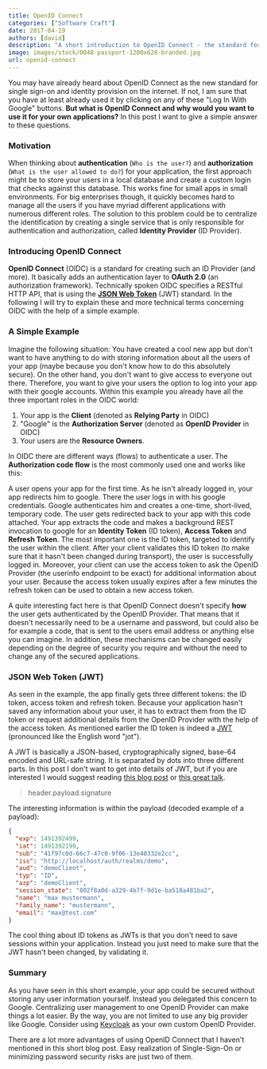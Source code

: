 ```yaml
---
title: OpenID Connect
categories: ["Software Craft"]
date: 2017-04-19
authors: [david]
description: "A short introduction to OpenID Connect - the standard for Identity Management and Single-Sign-On."
image: images/stock/0048-passport-1200x628-branded.jpg
url: openid-connect
---
```




You may have already heard about OpenID Connect as the new standard for single sign-on and identity provision on the internet. If not, I am sure that you have at least already used it by clicking on any of these "Log In With Google" buttons. **But what is OpenID Connect and why would you want to use it for your own applications?** In this post I want to give a simple answer to these questions.

### Motivation

When thinking about **authentication** (`Who is the user?`) and **authorization** (`What is the user allowed to do?`) for your application, the first approach might be to store your users in a local database and create a custom login that checks against this database. This works fine for small apps in small environments. For big enterprises though, it quickly becomes hard to manage all the users if you have myriad different applications with numerous different roles. The solution to this problem could be to centralize the identification by creating a single service that is only responsible for authentication and authorization, called **Identity Provider** (ID Provider).

### Introducing OpenID Connect

**OpenID Connect** (OIDC) is a standard for creating such an ID Provider (and more). It basically adds an authentication layer to **OAuth 2.0** (an authorization framework). Technically spoken OIDC specifies a RESTful HTTP API, that is using the [**JSON Web Token**](https://jwt.io/) (JWT) standard. In the following I will try to explain these and more technical terms concerning OIDC with the help of a simple example.

### A Simple Example

Imagine the following situation: You have created a cool new app but don't want to have anything to do with storing information about all the users of your app (maybe because you don't know how to do this absolutely secure). On the other hand, you don't want to give access to everyone out there. Therefore, you want to give your users the option to log into your app with their google accounts. Within this example you already have all the three important roles in the OIDC world:

1. Your app is the **Client** (denoted as **Relying Party** in OIDC)
2. "Google" is the **Authorization Server** (denoted as **OpenID Provider** in OIDC)
3. Your users are the **Resource Owners**.

In OIDC there are different ways (flows) to authenticate a user. The **Authorization code flow** is the most commonly used one and works like this:

A user opens your app for the first time. As he isn't already logged in, your app redirects him to google. There the user logs in with his google credentials. Google authenticates him and creates a one-time, short-lived, temporary code. The user gets redirected back to your app with this code attached. Your app extracts the code and makes a background REST invocation to google for an **Identity Token** (ID token), **Access Token** and **Refresh Token**. The most important one is the ID token, targeted to identify the user within the client. After your client validates this ID token (to make sure that it hasn't been changed during transport), the user is successfully logged in. Moreover, your client can use the access token to ask the OpenID Provider (the userinfo endpoint to be exact) for additional information about your user. Because the access token usually expires after a few minutes the refresh token can be used to obtain a new access token.

A quite interesting fact here is that OpenID Connect doesn't specify **how** the user gets authenticated by the OpenID Provider. That means that it doesn't necessarily need to be a username and password, but could also be for example a code, that is sent to the users email address or anything else you can imagine. In addition, these mechanisms can be changed easily depending on the degree of security you require and without the need to change any of the secured applications.

### JSON Web Token (JWT)

As seen in the example, the app finally gets three different tokens: the ID token, access token and refresh token. Because your application hasn't saved any information about your user, it has to extract them from the ID token or request additional details from the OpenID Provider with the help of the access token. As mentioned earlier the ID token is indeed a [JWT](https://jwt.io/) (pronounced like the English word "jot"). 

A JWT is basically a JSON-based, cryptographically signed, base-64 encoded and URL-safe string. It is separated by dots into three different parts. In this post I don't want to get into details of JWT, but if you are interested I would suggest reading [this blog post](https://medium.com/vandium-software/5-easy-steps-to-understanding-json-web-tokens-jwt-1164c0adfcec) or [this great talk](https://www.youtube.com/watch?v=67mezK3NzpU).

>header.payload.signature

The interesting information is within the payload (decoded example of a payload):

```json
{ 
  "exp": 1491392499,
  "iat": 1491392199,
  "sub": "41f97c0d-66c7-47c0-9f06-13e48332e2cc",
  "iss": "http://localhost/auth/realms/demo", 
  "aud": "demoClient",
  "typ": "ID",
  "azp": "demoClient",
  "session_state": "802f8a0d-a329-4b7f-9d1e-ba518a481ba2",
  "name": "max mustermann",
  "family_name": "mustermann",
  "email": "max@test.com"
}
```

The cool thing about ID tokens as JWTs is that you don't need to save sessions within your application. Instead you just need to make sure that the JWT hasn't been changed, by validating it.

### Summary

As you have seen in this short example, your app could be secured without storing any user information yourself. Instead you delegated this concern to Google. Centralizing user management to one OpenID Provider can make things a lot easier. By the way, you are not limited to use any big provider like Google. Consider using [Keycloak](http://www.keycloak.org/) as your own custom OpenID Provider.

There are a lot more advantages of using OpenID Connect that I haven't mentioned in this short blog post. Easy realization of Single-Sign-On or minimizing password security risks are just two of them.
